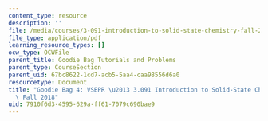```yaml
---
content_type: resource
description: ''
file: /media/courses/3-091-introduction-to-solid-state-chemistry-fall-2018/7910f6d34595629aff617079c690bae9_MIT3_091F18_GB4.pdf
file_type: application/pdf
learning_resource_types: []
ocw_type: OCWFile
parent_title: Goodie Bag Tutorials and Problems
parent_type: CourseSection
parent_uid: 67bc8622-1cd7-acb5-5aa4-caa98556d6a0
resourcetype: Document
title: "Goodie Bag 4: VSEPR \u2013 3.091 Introduction to Solid-State Chemistry \u2013\
  \ Fall 2018"
uid: 7910f6d3-4595-629a-ff61-7079c690bae9
---
```


